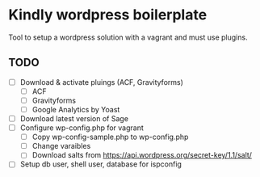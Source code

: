 # Kindly wordpress boilerplate
Tool to setup a wordpress solution with a vagrant and must use plugins.


## TODO

 - [ ] Download & activate pluings (ACF, Gravityforms)
	 - [ ] ACF 
	 - [ ] Gravityforms
	 - [ ] Google Analytics by Yoast
 
 - [ ] Download latest version of Sage
 - [ ] Configure wp-config.php for vagrant
	- [ ] Copy wp-config-sample.php to wp-config.php
	- [ ] Change varaibles 
	- [ ] Download salts from https://api.wordpress.org/secret-key/1.1/salt/ 

 - [ ] Setup db user, shell user, database for ispconfig
